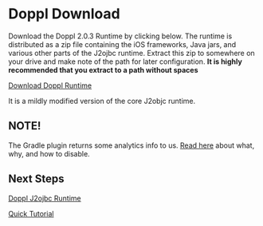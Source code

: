 # Doppl Download

<script>
function captureEvent()
  {
    ga('send', 'event', 'runtime', 'download', 'v2.0.3');
  }
</script>

Download the Doppl 2.0.3 Runtime by clicking below. The runtime is distributed as a zip file containing the iOS frameworks, Java jars, and various other parts of the J2ojbc runtime. Extract this zip to somewhere on your drive and make note of the path for later configuration. **It is highly recommended that you extract to a path without spaces**

<a class="bright_button" href="http://dopplmaven.s3-website-us-east-1.amazonaws.com/doppldist.zip" onclick="captureEvent()">Download Doppl Runtime</a>

It is a mildly modified version of the core J2objc runtime.

## NOTE!

The Gradle plugin returns some analytics info to us. [Read here](/docs/disableanalytics.html) about what, why, and how to disable.

## Next Steps

[Doppl J2ojbc Runtime](docs/dopplj2objc.html)

[Quick Tutorial](docs/quicktutorial.html)
